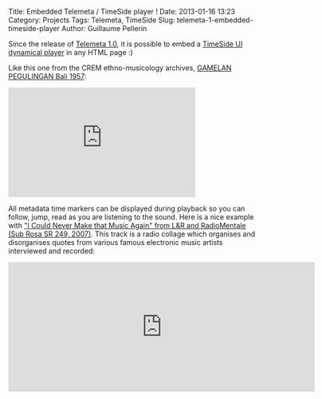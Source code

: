 Title: Embedded Telemeta / TimeSide player !
Date: 2013-01-16 13:23
Category: Projects
Tags: Telemeta, TimeSide
Slug: telemeta-1-embedded-timeside-player
Author: Guillaume Pellerin

Since the release of [Telemeta 1.0](http://telemeta.org/blog/telemeta-1.0), it is possible to embed a [TimeSide UI dynamical player](http://code.google.com/p/timeside/wiki/UiGuide) in any HTML page :)

Like this one from the CREM ethno-musicology archives, [GAMELAN PEGULINGAN Bali 1957](http://archives.crem-cnrs.fr/items/CNRSMH_I_1970_020_002_02/):

<iframe src="http://archives.crem-cnrs.fr/archives/items/CNRSMH_I_1970_020_002_02/player/360x130" frameborder="0" marginwidth="0" marginheight="0" scrolling="no" width="375" height="220"></iframe>

All metadata time markers can be displayed during playback so you can follow, jump, read as you are listening to the sound. Here is a nice example with ["I Could Never Make that Music Again" from L&R and RadioMentale (Sub Rosa SR 249, 2007)](http://parisson.telemeta.org/items/PRS_07_01_03/). This track is a radio collage which organises and disorganises quotes from various famous electronic music artists interviewed and recorded:

<iframe src="http://parisson.telemeta.org/items/PRS_07_01_03/player/600x170" frameborder="0" marginwidth="0" marginheight="0" scrolling="no" width="615" height="260"></iframe>

